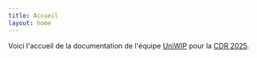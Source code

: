 ```yaml
---
title: Accueil
layout: home
---
```


Voici l'accueil de la documentation de l'équipe [UniWIP] pour la [CDR 2025].


[UniWIP]: https://github.com/orgs/Unimakers/teams/uniwip
[CDR 2025]: https://www.coupederobotique.fr/edition-2025/
[README]: https://github.com/just-the-docs/just-the-docs-template/blob/main/README.md
[Jekyll]: https://jekyllrb.com
[GitHub Pages / Actions workflow]: https://github.blog/changelog/2022-07-27-github-pages-custom-github-actions-workflows-beta/
[use this template]: https://github.com/just-the-docs/just-the-docs-template/generate
